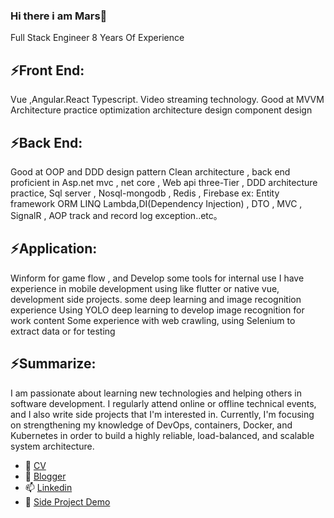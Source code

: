 ### Hi there  i am Mars👋
Full Stack Engineer 8 Years Of Experience 

## ⚡Front End:  
Vue ,Angular.React Typescript. Video streaming technology. Good at MVVM Architecture practice optimization architecture design component design

## ⚡Back End: 
Good at OOP and DDD design pattern Clean architecture , back end proficient in Asp.net mvc , net core , Web api three-Tier , DDD architecture practice, Sql server , Nosql-mongodb , Redis , Firebase ex: Entity framework ORM LINQ Lambda,DI(Dependency Injection) , DTO , MVC , SignalR , AOP track and record log exception..etc。 

## ⚡Application:  
Winform for game flow , and Develop some tools for internal use I have experience in mobile development using like flutter or native vue, development side projects. some deep learning and image recognition experience Using YOLO deep learning to develop image recognition for work content Some experience with web crawling, using Selenium to extract data or for testing 

## ⚡Summarize:  
I am passionate about learning new technologies and helping others in software development. I regularly attend online or offline technical events, and I also write side projects that I'm interested in. Currently, I'm focusing on strengthening my knowledge of DevOps, containers, Docker, and Kubernetes in order to build a highly reliable, load-balanced, and scalable system architecture.

- 🔭 [CV](https://onedrive.live.com/view.aspx?resid=68D50E6AFE9A0E41!312&ithint=file%2cdocx&wdo=2&authkey=!AGpBmQz4Pw2YG3w)
- 🌱 [Blogger](https://aspnetmars.blogspot.com/)
- 📫 [Linkedin](https://www.linkedin.com/in/mars-tsai-278305118/)
- 🤔 [Side Project Demo](https://drive.google.com/drive/folders/1EmlM6FLIWd1xTqXD_etSaX7S8v9MwDHX?usp=sharing)


<!--
**MarsCaiWORD/MarsCaiWORD** is a ✨ _special_ ✨ repository because its `README.md` (this file) appears on your GitHub profile.

Here are some ideas to get you started:

- 🔭 I’m currently working on ...
- 🌱 I’m currently learning ...
- 👯 I’m looking to collaborate on ...
- 🤔 I’m looking for help with ...
- 💬 Ask me about ...
- 📫 How to reach me: ...
- 😄 Pronouns: ...
- ⚡ Fun fact: ...
-->
